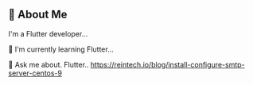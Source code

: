 ## 🚀 About Me
I'm a Flutter developer...

🧠 I'm currently learning Flutter...

💬 Ask me about. Flutter..
https://reintech.io/blog/install-configure-smtp-server-centos-9